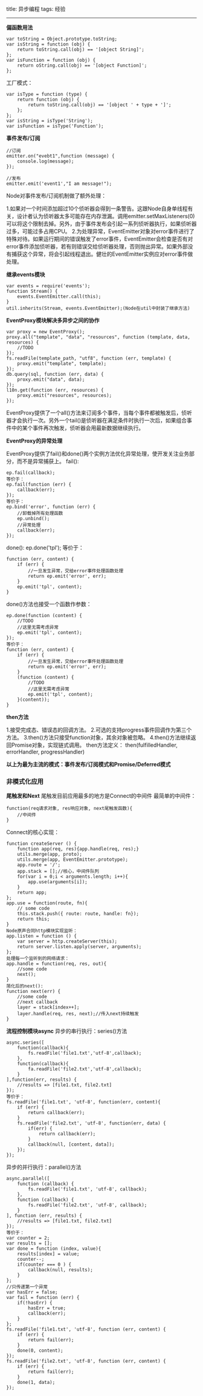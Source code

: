 ﻿title: 异步编程
tags: 经验

---

**偏函数用法**

    var toString = Object.prototype.toString;
    var isString = function (obj) {
        return toString.call(obj) == '[object String]';
    };
    var isFunction = function (obj) {
        return oString.call(obj) == '[object Function]';
    };

工厂模式：

    var isType = function (type) {
        return function (obj) {
            return toString.call(obj) == '[object ' + type + ']';
        };
    };
    var isString = isType('String');
    var isFunction = isType('Function');
    
**事件发布/订阅**

    //订阅
    emitter.on("evebt1",function (message) {
        console.log(message);
    });
    
    //发布
    emitter.emit('event1',"I am message!");
    
Node对事件发布/订阅机制做了额外处理：

1.如果对一个时间添加超过10个侦听器会得到一条警告。这跟Node自身单线程有关，设计者认为侦听器太多可能存在内存泄漏。调用emitter.setMaxListeners(0)可以将这个限制去掉。另外，由于事件发布会引起一系列侦听器执行，如果侦听器过多，可能过多占用CPU。
2.为处理异常，EventEmitter对象对error事件进行了特殊对待。如果运行期间的错误触发了error事件，EventEmitter会检查是否有对error事件添加侦听器，若有则错误交给侦听器处理，否则抛出异常。如果外部没有捕获这个异常，将会引起线程退出。健壮的EventEmitter实例应对error事件做处理。

**继承events模块**

    var events = require('events');
    function Stream() {
        events.EventEmitter.call(this);
    }
    util.inherits(Stream, events.EventEmitter);(Node在util中封装了继承方法)

**EventProxy模块解决多异步之间的协作**

    var proxy = new EventProxy();
    proxy.all("template", "data", "resources", function (template, data, resources) {
        //TODO
    });
    fs.readFile(template_path, "utf8", function (err, template) {
        proxy.emit("template", template);
    });
    db.query(sql, function (err, data) {
        proxy.emit("data", data);
    });
    l10n.get(function (err, resources) {
        proxy.emit("resources", resources);
    });
EventProxy提供了一个all()方法来订阅多个事件，当每个事件都被触发后，侦听器才会执行一次。另外一个tail()是侦听器在满足条件时执行一次后，如果组合事件中的某个事件再次触发，侦听器会用最新数据继续执行。

**EventProxy的异常处理**

EventProxy提供了fail()和done()两个实例方法优化异常处理，使开发关注业务部分，而不是异常捕获上。
fail():

    ep.fail(callback);
    等价于：
    ep.fail(function (err) {
        callback(err);
    });
    等价于：
    ep.bind('error', function (err) {
        //卸载掉所有处理函数
        ep.unbind();
        //异常处理
        callback(err);
    });

done():
ep.done('tpl');
等价于：

    function (err, content) {
        if (err) {
            //一旦发生异常，交给error事件处理函数处理
            return ep.emit('error', err);
        }
        ep.emit('tpl', content);
    }
    
done()方法也接受一个函数作参数：

    ep.done(function (content) {
        //TODO
        //这里无需考虑异常
        ep.emit('tpl', content);
    });
    等价于：
    function (err, content) {
        if (err) {
            //一旦发生异常，交给error事件处理函数处理
            return ep.emit('error', err);
        }
        (function (content) {
            //TODO
            //这里无需考虑异常
            ep.emit('tpl', content);
        }(content));
    }
    
**then方法**

1.接受完成态、错误态的回调方法。
2.可选的支持progress事件回调作为第三个方法。
3.then()方法只接受function对象，其余对象被忽略。
4.then()方法继续返回Promise对象，实现链式调用。
then方法定义：
then(fulfilledHandler, errorHandler, progressHandler)

**以上为最为主流的模式：事件发布/订阅模式和Promise/Deferred模式**

### 非模式化应用
**尾触发和Next**
尾触发目前应用最多的地方是Connect的中间件
最简单的中间件：

    function(req请求对象, res响应对象, next尾触发函数){
        //中间件
    }
    
Connect的核心实现：

    function createServer () {
        function app(req, res){app.handle(req, res);}
        utils.merge(app, proto);
        utils.merge(app, EventEmitter.prototype);
        app.route = '/';
        app.stack = [];//核心，中间件队列
        for(var i = 0;i < arguments.length; i++){
            app.use(arguments[i]);
        }
        return app;
    };
    app.use = function(route, fn){
        // some code
        this.stack.push({ route: route, handle: fn});
        return this;
    }
    Node原声合同http模块实现监听：
    app.listen = function () {
        var server = http.createServer(this);
        return server.listen.apply(server, arguments);
    };
    处理每一个监听到的网络请求：
    app.handle = function(req, res, out){
        //some code
        next();
    }
    简化后的next():
    function next(err) {
        //some code
        //next callback
        layer = stack[index++];
        layer.handle(req, res, next);//传入next持续触发
    }
    
**流程控制模块async**
异步的串行执行：series()方法

    async.series([
        function(callback){
            fs.readFile('file1.txt','utf-8',callback);
        },
        function(callback){
            fa.readFile('file2.txt','utf-8',callback);
        }
    ],function(err, results) {
        //results => [file1.txt, file2.txt]
    });
    等价于：
    fs.readFile('file1.txt', 'utf-8', function(err, content){
        if (err) {
            return callback(err);
        }
        fs.readFile('file2.txt', 'utf-8', function(err, data) {
            if(err) {
                return callback(err);
            }
            callback(null, [content, data]);
        });
    });

异步的并行执行：parallel()方法

    async.parallel([
        function (callback) {
            fs.readFile('file1.txt', 'utf-8', callback);
        },
        function (callback) {
            fs.readFile('file2.txt', 'utf-8', callback);
        }
    ], function (err, results) {
        //results => [file1.txt, file2.txt]
    });
    等价于：
    var counter = 2;
    var results = [];
    var done = function (index, value){
        results[index] = value;
        counter--;
        if(counter === 0 ) {
            callback(null, results);
        }
    };
    //只传递第一个异常
    var hasErr = false;
    var fail = function (err) {
        if(!hasErr) {
            hasErr = true;
            callback(err);
        }
    };
    fs.readFile('file1.txt', 'utf-8', function (err, content) {
        if (err) {
            return fail(err);
        }
        done(0, content);
    });
    fs.readFile('file2.txt', 'utf-8', function (err, content) {
        if (err) {
            return fail(err);
        }
        done(1, data);
    });
